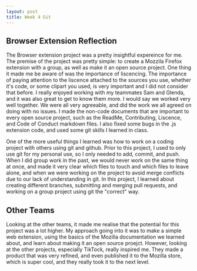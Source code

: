 ```yaml
---
layout: post
title: Week 4 Git
---
```


## Browser Extension Reflection

The Browser extension project was a pretty insightful expereince for me. The premise of the project was pretty simple: to create a Mozzila Firefox extension with a group, as well as make it an open source project. One thing it made me be aware of was the importance of liscencing. The importance of paying attention to the liscence attached to the sources you use, whether it's code, or some clipart you used, is very important and I did not consider that before. I really enjoyed working with my teammates Sam and Glenda, and it was also great to get to know them more. I would say we worked very well together. We were all very agreeable, and did the work we all agreed on doing with no issues. I made the non-code documents that are important to every open source project, such as the ReadMe, Contributing, Liscence, and Code of Conduct markdown files. I also fixed some bugs in the .js extension code, and used some git skills I learned in class. 

One of the more useful things I learned was how to work on a coding project with others using git and github. Prior to this project, I used to only use git for my personal use, so I only needed to add, commit, and push. When I did group work in the past, we would never work on the same thing at once, and made it very clear which files to touch and which files to leave alone, and when we were working on the project to avoid merge conflicts due to our lack of understanding in git. In this project, I learned about creating different branches, submitting and merging pull requests, and working on a group project using git the "correct" way. 

## Other Teams

Looking at the other teams, it made me realise that the potential for this project was a lot higher. My approach going into it was to make a simple web extension, using the basics of the Mozilla documentation we learned about, and learn about making it an open source proejct. However, looking at the other projects, especially TikTock, really inspired me. They made a product that was very refined, and even published it to the Mozilla store, which is super cool, and they really took it to the next level. 

